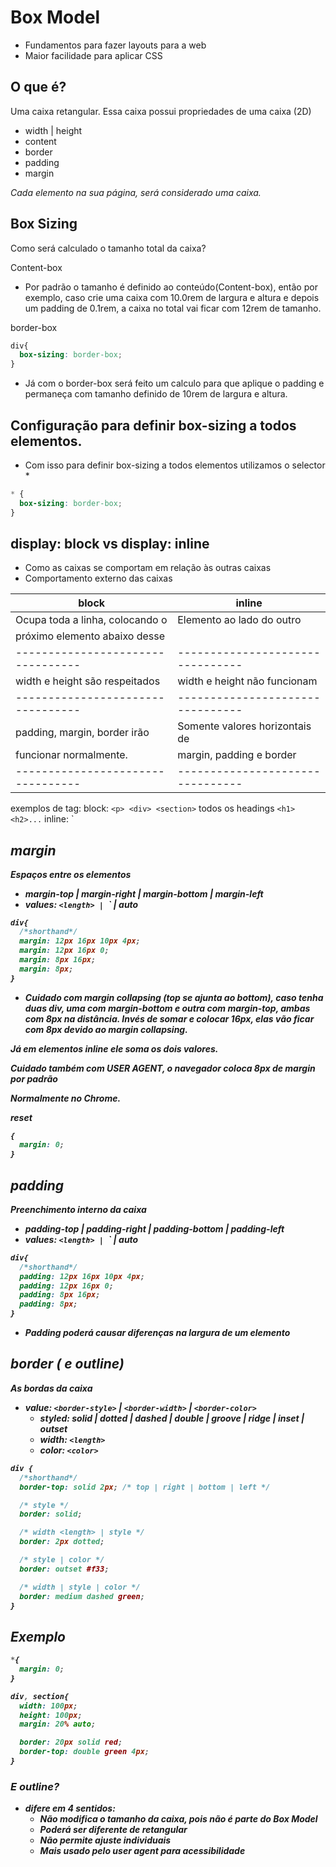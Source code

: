 # Box Model

- Fundamentos para fazer layouts para a web
- Maior facilidade para aplicar CSS

## O que é?

Uma caixa retangular.
Essa caixa possui propriedades de uma caixa (2D)

- width | height
- content
- border
- padding
- margin

*Cada elemento na sua página, será considerado uma caixa.*

## Box Sizing

Como será calculado o tamanho total da caixa?


Content-box
- Por padrão o tamanho é definido ao conteúdo(Content-box), então por exemplo, caso crie uma caixa com 10.0rem de largura e altura e depois um padding de 
0.1rem, a caixa no total vai ficar com 12rem de tamanho. 

border-box
```css
div{
  box-sizing: border-box;
}
```

- Já com o border-box será feito um calculo para que aplique o padding e permaneça com tamanho definido de 10rem de largura e altura. 

## Configuração para definir box-sizing a todos elementos.

- Com isso para definir box-sizing a todos elementos utilizamos o selector * 

```css
* {
  box-sizing: border-box;
}
```

## display: block vs display: inline

- Como as caixas se comportam em relação às outras caixas
- Comportamento externo das caixas

| **block**                       | **inline**                     |
|---------------------------------|--------------------------------|
| Ocupa toda a linha, colocando o | Elemento ao lado do outro      | 
| próximo elemento abaixo desse   |                                |
|---------------------------------|--------------------------------|
| width e height são respeitados  | width e height não funcionam   |
|---------------------------------|--------------------------------| 
| padding, margin, border irão    | Somente valores horizontais de |
| funcionar normalmente.          | margin, padding e border       |
|---------------------------------|--------------------------------|

exemplos de tag: 
block: `<p> <div> <section>` todos os headings `<h1><h2>...`
inline: `<a> <strong> <span> <em>

## margin

Espaços entre os elementos

- margin-top | margin-right | margin-bottom | margin-left
- values: `<length> | `<percentage>` | auto

```css
div{
  /*shorthand*/
  margin: 12px 16px 10px 4px;
  margin: 12px 16px 0;
  margin: 8px 16px;
  margin: 8px;
}
```
  * Cuidado com margin collapsing (top se ajunta ao bottom), caso tenha duas div, uma com margin-bottom e outra com margin-top, ambas com 8px na distância. Invés de somar e colocar 16px, elas vão ficar com 8px devido ao margin collapsing.

  Já em elementos inline ele soma os dois valores. 
  
  Cuidado também com USER AGENT, o navegador coloca 8px de margin por padrão

  Normalmente no Chrome.

reset
```css
{
  margin: 0;
}
```

## padding 

Preenchimento interno da caixa 

- padding-top | padding-right | padding-bottom | padding-left
- values: `<length> | `<percentage>` | auto

```css
div{
  /*shorthand*/
  padding: 12px 16px 10px 4px;
  padding: 12px 16px 0;
  padding: 8px 16px;
  padding: 8px;
}
```
* Padding poderá causar diferenças na largura de um elemento

## border ( e outline)

As bordas da caixa

- value: `<border-style>` | `<border-width>` | `<border-color>`
  - styled: solid | dotted | dashed | double | groove | ridge | inset | outset
  - width: `<length>`
  - color: `<color>`

```css
div {
  /*shorthand*/
  border-top: solid 2px; /* top | right | bottom | left */

  /* style */
  border: solid;

  /* width <length> | style */
  border: 2px dotted;

  /* style | color */
  border: outset #f33;

  /* width | style | color */
  border: medium dashed green;
}
```

## Exemplo 

```css
*{
  margin: 0;
}

div, section{
  width: 100px;
  height: 100px;
  margin: 20% auto;

  border: 20px solid red;
  border-top: double green 4px;
}
```

### E outline?

- difere em 4 sentidos:
  - Não modifica o tamanho da caixa, pois não é parte do Box Model
  - Poderá ser diferente de retangular 
  - Não permite ajuste individuais
  - Mais usado pelo user agent para acessibilidade



